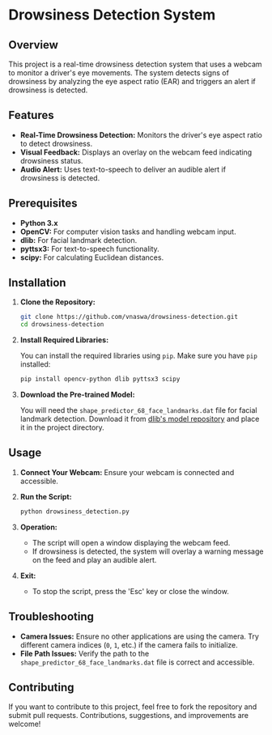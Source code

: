 # Drowsiness Detection System

## Overview

This project is a real-time drowsiness detection system that uses a webcam to monitor a driver's eye movements. The system detects signs of drowsiness by analyzing the eye aspect ratio (EAR) and triggers an alert if drowsiness is detected.

## Features

- **Real-Time Drowsiness Detection:** Monitors the driver's eye aspect ratio to detect drowsiness.
- **Visual Feedback:** Displays an overlay on the webcam feed indicating drowsiness status.
- **Audio Alert:** Uses text-to-speech to deliver an audible alert if drowsiness is detected.

## Prerequisites

- **Python 3.x**
- **OpenCV:** For computer vision tasks and handling webcam input.
- **dlib:** For facial landmark detection.
- **pyttsx3:** For text-to-speech functionality.
- **scipy:** For calculating Euclidean distances.

## Installation

1. **Clone the Repository:**

    ```bash
    git clone https://github.com/vnaswa/drowsiness-detection.git
    cd drowsiness-detection
    ```

2. **Install Required Libraries:**

    You can install the required libraries using `pip`. Make sure you have `pip` installed:

    ```bash
    pip install opencv-python dlib pyttsx3 scipy
    ```

3. **Download the Pre-trained Model:**

    You will need the `shape_predictor_68_face_landmarks.dat` file for facial landmark detection. Download it from [dlib's model repository](http://dlib.net/files/shape_predictor_68_face_landmarks.dat.bz2) and place it in the project directory.

## Usage

1. **Connect Your Webcam:** Ensure your webcam is connected and accessible.

2. **Run the Script:**

    ```bash
    python drowsiness_detection.py
    ```

3. **Operation:**
    - The script will open a window displaying the webcam feed.
    - If drowsiness is detected, the system will overlay a warning message on the feed and play an audible alert.

4. **Exit:**
    - To stop the script, press the 'Esc' key or close the window.

## Troubleshooting

- **Camera Issues:** Ensure no other applications are using the camera. Try different camera indices (`0`, `1`, etc.) if the camera fails to initialize.
- **File Path Issues:** Verify the path to the `shape_predictor_68_face_landmarks.dat` file is correct and accessible.

## Contributing

If you want to contribute to this project, feel free to fork the repository and submit pull requests. Contributions, suggestions, and improvements are welcome!

